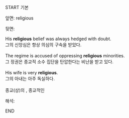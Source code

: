 START
기본

앞면:
religious


뒷면:
<div>His <strong>religious</strong> belief was always hedged with doubt. </div><div><div>그의 신앙심은 항상 의심의 구속을 받았다.</div></div><div><br></div><div><div>The regime is accused of oppressing <strong>religious</strong> minorities. </div><div><div>그 정권은 종교적 소수 집단을 탄압한다는 비난을 받고 있다.</div></div></div><div><br></div><div><div>His wife is very <strong>religious</strong>. </div><div><div>그의 아내는 아주 독실하다.</div></div></div><div><br></div><div>종교(상)의 , 종교적인</div>


해석:

END